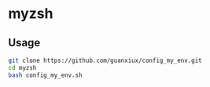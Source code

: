 # myzsh

## Usage

```bash
git clone https://github.com/guanxiux/config_my_env.git
cd myzsh
bash config_my_env.sh
```

